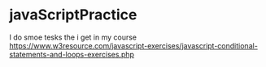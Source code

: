 # javaScriptPractice

I do smoe tesks the i get in my course
https://www.w3resource.com/javascript-exercises/javascript-conditional-statements-and-loops-exercises.php
